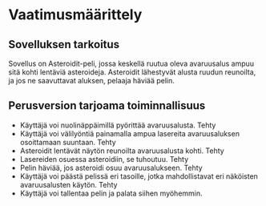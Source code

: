 # Vaatimusmäärittely

## Sovelluksen tarkoitus
Sovellus on Asteroidit-peli, jossa keskellä ruutua oleva avaruusalus ampuu sitä kohti lentäviä asteroideja. Asteroidit lähestyvät alusta ruudun reunoilta, ja jos ne saavuttavat aluksen, pelaaja häviää pelin. 

## Perusversion tarjoama toiminnallisuus
- Käyttäjä voi nuolinäppäimillä pyörittää avaruusalusta. Tehty
- Käyttäjä voi välilyöntiä painamalla ampua lasereita avaruusaluksen osoittamaan suuntaan. Tehty
- Asteroidit lentävät näytön reunoilta avaruusalusta kohti. Tehty
- Lasereiden osuessa asteroidiin, se tuhoutuu. Tehty
- Pelin häviää, jos asteroidi osuu avaruusalukseen. Tehty 
- Käyttäjä voi päästä pelissä eri tasoille, jotka mahdollistavat eri näköisten avaruusalusten käytön. Tehty
- Käyttäjä voi tallentaa pelin ja palata siihen myöhemmin.
